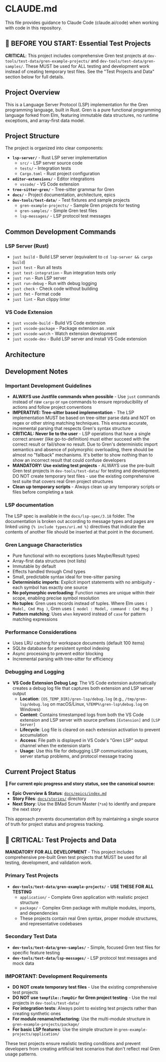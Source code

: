 # CLAUDE.md

This file provides guidance to Claude Code (claude.ai/code) when working with code in this repository.

## 🚨 BEFORE YOU START: Essential Test Projects

**CRITICAL**: This project includes comprehensive Gren test projects at `dev-tools/test-data/gren-example-projects/` and `dev-tools/test-data/gren-samples/`. These MUST be used for ALL testing and development work instead of creating temporary test files. See the "Test Projects and Data" section below for full details.

## Project Overview

This is a Language Server Protocol (LSP) implementation for the Gren programming language, built in Rust. Gren is a pure functional programming language forked from Elm, featuring immutable data structures, no runtime exceptions, and array-first data model.

## Project Structure

The project is organized into clear components:

- **`lsp-server/`** - Rust LSP server implementation
  - `src/` - LSP server source code
  - `tests/` - Integration tests
  - `Cargo.toml` - Rust project configuration
- **`editor-extensions/`** - Editor integrations
  - `vscode/` - VS Code extension
- **`tree-sitter-gren/`** - Tree-sitter grammar for Gren
- **`docs/`** - Project documentation, architecture, epics
- **`dev-tools/test-data/`** - Test fixtures and sample projects
  - `gren-example-projects/` - Sample Gren projects for testing
  - `gren-samples/` - Simple Gren test files
  - `lsp-messages/` - LSP protocol test messages

## Common Development Commands

### LSP Server (Rust)
- `just build` - Build LSP server (equivalent to `cd lsp-server && cargo build`)
- `just test` - Run all tests
- `just test-integration` - Run integration tests only
- `just run` - Run LSP server
- `just run-debug` - Run with debug logging
- `just check` - Check code without building
- `just fmt` - Format code
- `just lint` - Run clippy linter

### VS Code Extension
- `just vscode-build` - Build VS Code extension
- `just vscode-package` - Package extension as .vsix
- `just vscode-watch` - Watch extension development
- `just vscode-dev` - Build LSP server and install VS Code extension

## Architecture

## Development Notes

### Important Development Guidelines
- **ALWAYS use Justfile commands when possible** - Use `just` commands instead of raw `cargo` or `npm` commands to ensure reproducibility of actions and follow project conventions
- **IMPERATIVE: Tree-sitter based implementation** - The LSP implementation MUST be based on tree-sitter parse data and NOT on regex or other string matching techniques. This ensures accurate, incremental parsing that respects Gren's syntax structure
- **CRITICAL: Never lie to the user** - LSP operations that have a single correct answer (like go-to-definition) must either succeed with the correct result or fail/show no result. Due to Gren's deterministic import semantics and absence of polymorphic overloading, there should be almost no "fallback" mechanisms. It's better to show nothing than to show an incorrect result that could confuse developers
- **MANDATORY: Use existing test projects** - ALWAYS use the pre-built Gren test projects in `dev-tools/test-data/` for testing and development. DO NOT create temporary test files - use the existing comprehensive test suite that covers real Gren project structures
- **Clean up temporary scripts** - Always clean up any temporary scripts or files before completing a task

### LSP documentation
The LSP spec is available in the `docs/lsp-spec/3.18` folder. The documentation is broken out according to message types and pages are linked using `{% include types/uri.md %}` directives that indicate the contents of another file should be inserted at that point in the document.

### Gren Language Characteristics
- Pure functional with no exceptions (uses Maybe/Result types)
- Array-first data structures (not lists)
- Immutable by default
- Effects handled through Cmd types
- Small, predictable syntax ideal for tree-sitter parsing
- **Deterministic imports**: Explicit import statements with no ambiguity - each symbol has exactly one source
- **No polymorphic overloading**: Function names are unique within their scope, enabling precise symbol resolution
- **No tuples**: Gren uses records instead of tuples. Where Elm uses `( Model, Cmd Msg )`, Gren uses `{ model : Model, command : Cmd Msg }`
- **Pattern matching**: Uses `when` keyword instead of `case` for pattern matching expressions

### Performance Considerations
- Uses LRU caching for workspace documents (default 100 items)
- SQLite database for persistent symbol indexing
- Async processing to prevent editor blocking
- Incremental parsing with tree-sitter for efficiency

### Debugging and Logging
- **VS Code Extension Debug Log**: The VS Code extension automatically creates a debug log file that captures both extension and LSP server output
  - **Location**: `{OS_TEMP_DIR}/gren-lsp/debug.log` (e.g., `/tmp/gren-lsp/debug.log` on macOS/Linux, `%TEMP%\gren-lsp\debug.log` on Windows)
  - **Content**: Contains timestamped logs from both the VS Code extension and LSP server with source prefixes `[Extension]` and `[LSP Server]`
  - **Lifecycle**: Log file is cleared on each extension activation to prevent accumulation
  - **Access**: File path is displayed in VS Code's "Gren LSP" output channel when the extension starts
  - **Usage**: Use this file for debugging LSP communication issues, server startup problems, and protocol message tracing

## Current Project Status

**📍 For current epic progress and story status, see the canonical source:**
- **Epic Overview & Status**: [`docs/epics/index.md`](docs/epics/index.md)
- **Story Files**: [`docs/stories/`](docs/stories/) directory
- **Next Story**: Use the BMad Scrum Master (`*sm`) to identify and prepare the next story

This approach prevents documentation drift by maintaining a single source of truth for project status and progress tracking.

## 🧪 CRITICAL: Test Projects and Data

**MANDATORY FOR ALL DEVELOPMENT** - This project includes comprehensive pre-built Gren test projects that MUST be used for all testing, development, and validation work.

### Primary Test Projects
- **`dev-tools/test-data/gren-example-projects/`** - **USE THESE FOR ALL TESTING**
  - `application/` - Complete Gren application with realistic project structure
  - `package/` - Complex Gren package with multiple modules, imports, and dependencies
  - These projects contain real Gren syntax, proper module structures, and representative codebases

### Secondary Test Data  
- **`dev-tools/test-data/gren-samples/`** - Simple, focused Gren test files for specific feature testing
- **`dev-tools/test-data/lsp-messages/`** - LSP protocol test messages and mock data

### IMPORTANT: Development Requirements
- **DO NOT create temporary test files** - Use the existing comprehensive test projects
- **DO NOT use `tempfile::TempDir` for Gren project testing** - Use the real projects in `dev-tools/test-data/`
- **For integration tests**: Always point to existing test projects rather than creating synthetic ones
- **For module rename/refactoring**: Use the multi-module structure in `gren-example-projects/package/`
- **For basic LSP features**: Use the simple structure in `gren-example-projects/application/`

These test projects ensure realistic testing conditions and prevent developers from creating artificial test scenarios that don't reflect real Gren usage patterns.
